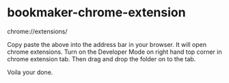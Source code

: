 # bookmaker-chrome-extension

chrome://extensions/

Copy paste the above into the address bar in your browser. It will open chrome extensions.
Turn on the Developer Mode on right hand top corner in chrome extension tab.
Then drag and drop the folder on to the tab.

Voila your done.
